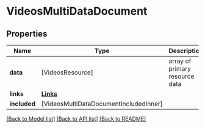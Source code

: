 # VideosMultiDataDocument

## Properties
Name | Type | Description | Notes
------------ | ------------- | ------------- | -------------
**data** | [VideosResource] | array of primary resource data | [optional] 
**links** | [**Links**](Links.md) |  | [optional] 
**included** | [VideosMultiDataDocumentIncludedInner] |  | [optional] 

[[Back to Model list]](../README.md#documentation-for-models) [[Back to API list]](../README.md#documentation-for-api-endpoints) [[Back to README]](../README.md)


